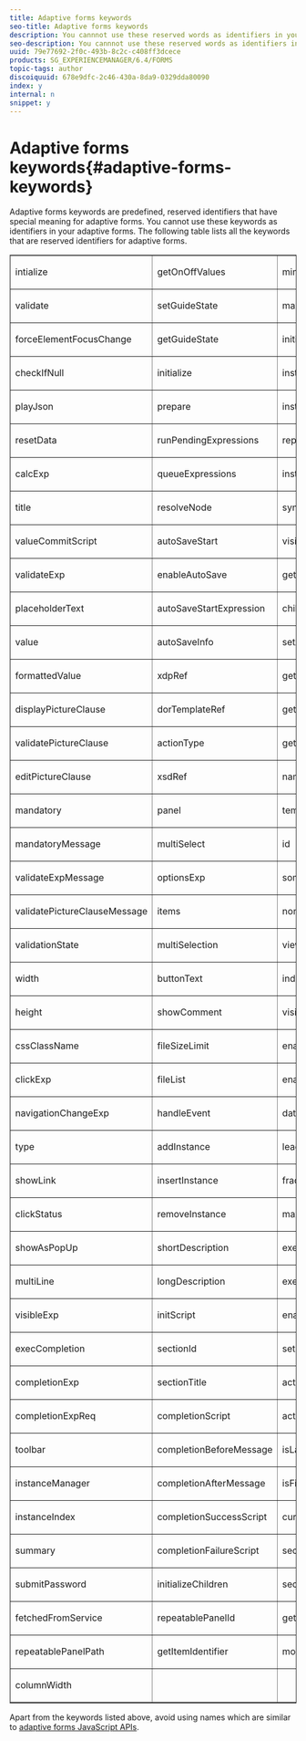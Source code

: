 ```yaml
---
title: Adaptive forms keywords
seo-title: Adaptive forms keywords
description: You cannnot use these reserved words as identifiers in your adaptive forms.
seo-description: You cannnot use these reserved words as identifiers in your adaptive forms.
uuid: 79e77692-2f0c-493b-8c2c-c408ff3dcece
products: SG_EXPERIENCEMANAGER/6.4/FORMS
topic-tags: author
discoiquuid: 678e9dfc-2c46-430a-8da9-0329dda80090
index: y
internal: n
snippet: y
---
```


# Adaptive forms keywords{#adaptive-forms-keywords}

Adaptive forms keywords are predefined, reserved identifiers that have special meaning for adaptive forms. You cannot use these keywords as identifiers in your adaptive forms. The following table lists all the keywords that are reserved identifiers for adaptive forms. 

<table border="1" cellpadding="0" cellspacing="0" width="584"> 
 <tbody>
  <tr>
   <td valign="top" width="200"><p>intialize</p> </td> 
   <td valign="top" width="163"><p>getOnOffValues</p> </td> 
   <td valign="top" width="221"><p>minOccur</p> </td> 
  </tr>
  <tr>
   <td valign="top" width="200"><p>validate</p> </td> 
   <td valign="top" width="163"><p>setGuideState</p> </td> 
   <td valign="top" width="221"><p>maxOccur</p> </td> 
  </tr>
  <tr>
   <td valign="top" width="200"><p>forceElementFocusChange</p> </td> 
   <td valign="top" width="163"><p>getGuideState</p> </td> 
   <td valign="top" width="221"><p>initialOccur</p> </td> 
  </tr>
  <tr>
   <td valign="top" width="200"><p>checkIfNull</p> </td> 
   <td valign="top" width="163"><p>initialize</p> </td> 
   <td valign="top" width="221"><p>instanceTemplateId</p> </td> 
  </tr>
  <tr>
   <td valign="top" width="200"><p>playJson</p> </td> 
   <td valign="top" width="163"><p>prepare</p> </td> 
   <td valign="top" width="221"><p>instanceCount</p> </td> 
  </tr>
  <tr>
   <td valign="top" width="200"><p>resetData</p> </td> 
   <td valign="top" width="163"><p>runPendingExpressions</p> </td> 
   <td valign="top" width="221"><p>repeatable</p> </td> 
  </tr>
  <tr>
   <td valign="top" width="200"><p>calcExp</p> </td> 
   <td valign="top" width="163"><p>queueExpressions</p> </td> 
   <td valign="top" width="221"><p>instances</p> </td> 
  </tr>
  <tr>
   <td valign="top" width="200"><p>title</p> </td> 
   <td valign="top" width="163"><p>resolveNode</p> </td> 
   <td valign="top" width="221"><p>syncXFAProps</p> </td> 
  </tr>
  <tr>
   <td valign="top" width="200"><p>valueCommitScript</p> </td> 
   <td valign="top" width="163"><p>autoSaveStart</p> </td> 
   <td valign="top" width="221"><p>visit</p> </td> 
  </tr>
  <tr>
   <td valign="top" width="200"><p>validateExp</p> </td> 
   <td valign="top" width="163"><p>enableAutoSave</p> </td> 
   <td valign="top" width="221"><p>getElement</p> </td> 
  </tr>
  <tr>
   <td valign="top" width="200"><p>placeholderText</p> </td> 
   <td valign="top" width="163"><p>autoSaveStartExpression</p> </td> 
   <td valign="top" width="221"><p>children</p> </td> 
  </tr>
  <tr>
   <td valign="top" width="200"><p>value</p> </td> 
   <td valign="top" width="163"><p>autoSaveInfo</p> </td> 
   <td valign="top" width="221"><p>setAttribute</p> </td> 
  </tr>
  <tr>
   <td valign="top" width="200"><p>formattedValue</p> </td> 
   <td valign="top" width="163"><p>xdpRef</p> </td> 
   <td valign="top" width="221"><p>getGuideProp</p> </td> 
  </tr>
  <tr>
   <td valign="top" width="200"><p>displayPictureClause</p> </td> 
   <td valign="top" width="163"><p>dorTemplateRef</p> </td> 
   <td valign="top" width="221"><p>getXFAProp</p> </td> 
  </tr>
  <tr>
   <td valign="top" width="200"><p>validatePictureClause</p> </td> 
   <td valign="top" width="163"><p>actionType</p> </td> 
   <td valign="top" width="221"><p>getAttribute</p> </td> 
  </tr>
  <tr>
   <td valign="top" width="200"><p>editPictureClause</p> </td> 
   <td valign="top" width="163"><p>xsdRef</p> </td> 
   <td valign="top" width="221"><p>name</p> </td> 
  </tr>
  <tr>
   <td valign="top" width="200"><p>mandatory</p> </td> 
   <td valign="top" width="163"><p>panel</p> </td> 
   <td valign="top" width="221"><p>templateId</p> </td> 
  </tr>
  <tr>
   <td valign="top" width="200"><p>mandatoryMessage</p> </td> 
   <td valign="top" width="163"><p>multiSelect</p> </td> 
   <td valign="top" width="221"><p>id</p> </td> 
  </tr>
  <tr>
   <td valign="top" width="200"><p>validateExpMessage</p> </td> 
   <td valign="top" width="163"><p>optionsExp</p> </td> 
   <td valign="top" width="221"><p>somExpression</p> </td> 
  </tr>
  <tr>
   <td valign="top" width="200"><p>validatePictureClauseMessage</p> </td> 
   <td valign="top" width="163"><p>items</p> </td> 
   <td valign="top" width="221"><p>nonLocalizedTitle</p> </td> 
  </tr>
  <tr>
   <td valign="top" width="200"><p>validationState</p> </td> 
   <td valign="top" width="163"><p>multiSelection</p> </td> 
   <td valign="top" width="221"><p>viewVisited</p> </td> 
  </tr>
  <tr>
   <td valign="top" width="200"><p>width</p> </td> 
   <td valign="top" width="163"><p>buttonText</p> </td> 
   <td valign="top" width="221"><p>index</p> </td> 
  </tr>
  <tr>
   <td valign="top" width="200"><p>height</p> </td> 
   <td valign="top" width="163"><p>showComment</p> </td> 
   <td valign="top" width="221"><p>visible</p> </td> 
  </tr>
  <tr>
   <td valign="top" width="200"><p>cssClassName</p> </td> 
   <td valign="top" width="163"><p>fileSizeLimit</p> </td> 
   <td valign="top" width="221"><p>enabled</p> </td> 
  </tr>
  <tr>
   <td valign="top" width="200"><p>clickExp</p> </td> 
   <td valign="top" width="163"><p>fileList</p> </td> 
   <td valign="top" width="221"><p>enableLayoutOptimization</p> </td> 
  </tr>
  <tr>
   <td valign="top" width="200"><p>navigationChangeExp</p> </td> 
   <td valign="top" width="163"><p>handleEvent</p> </td> 
   <td valign="top" width="221"><p>dataType</p> </td> 
  </tr>
  <tr>
   <td valign="top" width="200"><p>type</p> </td> 
   <td valign="top" width="163"><p>addInstance</p> </td> 
   <td valign="top" width="221"><p>leadDigits</p> </td> 
  </tr>
  <tr>
   <td valign="top" width="200"><p>showLink</p> </td> 
   <td valign="top" width="163"><p>insertInstance</p> </td> 
   <td valign="top" width="221"><p>fracDigits</p> </td> 
  </tr>
  <tr>
   <td valign="top" width="200"><p>clickStatus</p> </td> 
   <td valign="top" width="163"><p>removeInstance</p> </td> 
   <td valign="top" width="221"><p>maxChars</p> </td> 
  </tr>
  <tr>
   <td valign="top" width="200"><p>showAsPopUp</p> </td> 
   <td valign="top" width="163"><p>shortDescription</p> </td> 
   <td valign="top" width="221"><p>execNavigationChangeExpression</p> </td> 
  </tr>
  <tr>
   <td valign="top" width="200"><p>multiLine</p> </td> 
   <td valign="top" width="163"><p>longDescription</p> </td> 
   <td valign="top" width="221"><p>executeExpression</p> </td> 
  </tr>
  <tr>
   <td valign="top" width="200"><p>visibleExp</p> </td> 
   <td valign="top" width="163"><p>initScript</p> </td> 
   <td valign="top" width="221"><p>enabledExp</p> </td> 
  </tr>
  <tr>
   <td valign="top" width="200"><p>execCompletion</p> </td> 
   <td valign="top" width="163"><p>sectionId</p> </td> 
   <td valign="top" width="221"><p>setFocus</p> </td> 
  </tr>
  <tr>
   <td valign="top" width="200"><p>completionExp</p> </td> 
   <td valign="top" width="163"><p>sectionTitle</p> </td> 
   <td valign="top" width="221"><p>activeInstance</p> </td> 
  </tr>
  <tr>
   <td valign="top" width="200"><p>completionExpReq</p> </td> 
   <td valign="top" width="163"><p>completionScript</p> </td> 
   <td valign="top" width="221"><p>activePart</p> </td> 
  </tr>
  <tr>
   <td valign="top" width="200"><p>toolbar</p> </td> 
   <td valign="top" width="163"><p>completionBeforeMessage</p> </td> 
   <td valign="top" width="221"><p>isLastPart</p> </td> 
  </tr>
  <tr>
   <td valign="top" width="200"><p>instanceManager</p> </td> 
   <td valign="top" width="163"><p>completionAfterMessage</p> </td> 
   <td valign="top" width="221"><p>isFirstPart</p> </td> 
  </tr>
  <tr>
   <td valign="top" width="200"><p>instanceIndex</p> </td> 
   <td valign="top" width="163"><p>completionSuccessScript</p> </td> 
   <td valign="top" width="221"><p>currentActivePart</p> </td> 
  </tr>
  <tr>
   <td valign="top" width="200"><p>summary</p> </td> 
   <td valign="top" width="163"><p>completionFailureScript</p> </td> 
   <td valign="top" width="221"><p>sectionName</p> </td> 
  </tr>
  <tr>
   <td valign="top" width="200"><p>submitPassword</p> </td> 
   <td valign="top" width="163"><p>initializeChildren</p> </td> 
   <td valign="top" width="221"><p>sectionFields</p> </td> 
  </tr>
  <tr>
   <td valign="top" width="200"><p>fetchedFromService</p> </td> 
   <td valign="top" width="163"><p>repeatablePanelId</p> </td> 
   <td valign="top" width="221"><p>getSelectedIndex</p> </td> 
  </tr>
  <tr>
   <td valign="top" width="200"><p>repeatablePanelPath</p> </td> 
   <td valign="top" width="163"><p>getItemIdentifier</p> </td> 
   <td valign="top" width="221"><p>mobileLayout</p> </td> 
  </tr>
  <tr>
   <td valign="top" width="200"><p>columnWidth</p> </td> 
   <td valign="top" width="163"> </td> 
   <td valign="top" width="221"> </td> 
  </tr>
 </tbody>
</table>

Apart from the keywords listed above, avoid using names which are similar to [adaptive forms JavaScript APIs](http://adobe.com/go/learn_aemforms_javascript_api_63).
